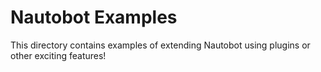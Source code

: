 # Nautobot Examples

This directory contains examples of extending Nautobot using plugins or other exciting features!
